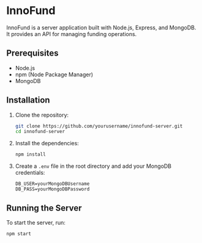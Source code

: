 # InnoFund

InnoFund is a server application built with Node.js, Express, and MongoDB. It provides an API for managing funding operations.

## Prerequisites

-   Node.js
-   npm (Node Package Manager)
-   MongoDB

## Installation

1. Clone the repository:

    ```sh
    git clone https://github.com/yourusername/innofund-server.git
    cd innofund-server
    ```

2. Install the dependencies:

    ```sh
    npm install
    ```

3. Create a `.env` file in the root directory and add your MongoDB credentials:
    ```env
    DB_USER=yourMongoDBUsername
    DB_PASS=yourMongoDBPassword
    ```

## Running the Server

To start the server, run:

```sh
npm start
```
